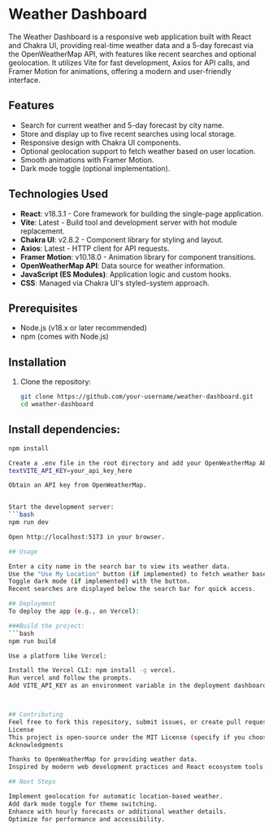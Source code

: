 # Weather Dashboard

The Weather Dashboard is a responsive web application built with React and Chakra UI, providing real-time weather data and a 5-day forecast via the OpenWeatherMap API, with features like recent searches and optional geolocation. It utilizes Vite for fast development, Axios for API calls, and Framer Motion for animations, offering a modern and user-friendly interface.

## Features
- Search for current weather and 5-day forecast by city name.
- Store and display up to five recent searches using local storage.
- Responsive design with Chakra UI components.
- Optional geolocation support to fetch weather based on user location.
- Smooth animations with Framer Motion.
- Dark mode toggle (optional implementation).

## Technologies Used
- **React**: v18.3.1 - Core framework for building the single-page application.
- **Vite**: Latest - Build tool and development server with hot module replacement.
- **Chakra UI**: v2.8.2 - Component library for styling and layout.
- **Axios**: Latest - HTTP client for API requests.
- **Framer Motion**: v10.18.0 - Animation library for component transitions.
- **OpenWeatherMap API**: Data source for weather information.
- **JavaScript (ES Modules)**: Application logic and custom hooks.
- **CSS**: Managed via Chakra UI's styled-system approach.

## Prerequisites
- Node.js (v18.x or later recommended)
- npm (comes with Node.js)

## Installation
1. Clone the repository:
   ```bash
   git clone https://github.com/your-username/weather-dashboard.git
   cd weather-dashboard

## Install dependencies:
   ```bash
   npm install

Create a .env file in the root directory and add your OpenWeatherMap API key:
textVITE_API_KEY=your_api_key_here

Obtain an API key from OpenWeatherMap.


Start the development server:
   ```bash
   npm run dev

Open http://localhost:5173 in your browser.

## Usage

Enter a city name in the search bar to view its weather data.
Use the "Use My Location" button (if implemented) to fetch weather based on your location.
Toggle dark mode (if implemented) with the button.
Recent searches are displayed below the search bar for quick access.

## Deployment
To deploy the app (e.g., on Vercel):

###Build the project:
   ```bash
   npm run build

Use a platform like Vercel:

Install the Vercel CLI: npm install -g vercel.
Run vercel and follow the prompts.
Add VITE_API_KEY as an environment variable in the deployment dashboard.



## Contributing
Feel free to fork this repository, submit issues, or create pull requests. Suggestions for new features or improvements are welcome!
License
This project is open-source under the MIT License (specify if you choose a different license).
Acknowledgments

Thanks to OpenWeatherMap for providing weather data.
Inspired by modern web development practices and React ecosystem tools.

## Next Steps

Implement geolocation for automatic location-based weather.
Add dark mode toggle for theme switching.
Enhance with hourly forecasts or additional weather details.
Optimize for performance and accessibility.
